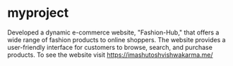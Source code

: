 # myproject
Developed a dynamic e-commerce website, "Fashion-Hub," that offers a wide range of fashion products to online shoppers. The website provides a user-friendly interface for customers to browse, search, and purchase products. To see the website visit https://imashutoshvishwakarma.me/
